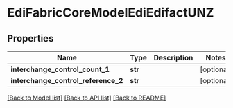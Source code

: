 # EdiFabricCoreModelEdiEdifactUNZ

## Properties
Name | Type | Description | Notes
------------ | ------------- | ------------- | -------------
**interchange_control_count_1** | **str** |  | [optional] 
**interchange_control_reference_2** | **str** |  | [optional] 

[[Back to Model list]](../README.md#documentation-for-models) [[Back to API list]](../README.md#documentation-for-api-endpoints) [[Back to README]](../README.md)


